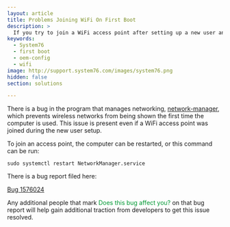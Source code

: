 ```yaml
---
layout: article
title: Problems Joining WiFi On First Boot
description: >
  If you try to join a WiFi access point after setting up a new user and then logging into the computer, the WiFi network will show "device not ready" instead of access points. Here is the solution to this problem.
keywords:
  - System76
  - first boot
  - oem-config
  - wifi
image: http://support.system76.com/images/system76.png
hidden: false
section: solutions

---
```


There is a bug in the program that manages networking, <u>network-manager</u>, which prevents wireless networks from being shown the first time the computer is used. This issue is present even if a WiFi access point was joined during the new user setup.

To join an access point, the computer can be restarted, or this command can be run:

```
sudo systemctl restart NetworkManager.service
```

There is a bug report filed here:

[Bug 1576024](https://bugs.launchpad.net/ubuntu/+source/network-manager/+bug/1576024)

Any additional people that mark <span style="color: #093;">Does this bug affect you?</span> on that bug report will help gain additional traction from developers to get this issue resolved.
